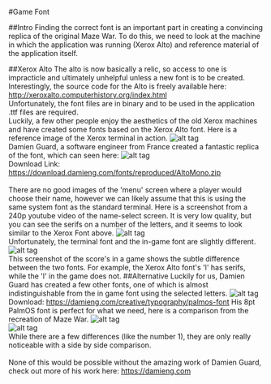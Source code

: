 #Game Font

##Intro
Finding the correct font is an important part in creating a convincing replica of the original Maze War. To do this, we need to look at the machine in which the application was running (Xerox Alto) and reference material of the application itself.

##Xerox Alto
The alto is now basically a relic, so access to one is impracticle and ultimately unhelpful unless a new font is to be created. Interestingly, the source code for the Alto is freely available here: http://xeroxalto.computerhistory.org/index.html <br />
Unfortunately, the font files are in binary and to be used in the application .ttf files are required. <br />
Luckily, a few other people enjoy the aesthetics of the old Xerox machines and have created some fonts based on the Xerox Alto font. Here is a reference image of the Xerox terminal in action.
![alt tag](http://toastytech.com/guis/altoboot3.gif) <br />
Damien Guard, a software engineer from France created a fantastic replica of the font, which can seen here:
![alt tag](https://images-origin.damieng.com/fonts/converted/AltoMono.png) <br />
Download Link: https://download.damieng.com/fonts/reproduced/AltoMono.zip<br /><br />
There are no good images of the 'menu' screen where a player would choose their name, however we can likely assume that this is using the same system font as the standard terminal. Here is a screenshot from a 240p youtube video of the name-select screen. It is very low quality, but you can see the serifs on a number of the letters, and it seems to look similar to the Xerox Font above.
![alt tag](http://i.imgur.com/Vf7TOkb.png) <br />
Unfortunately, the terminal font and the in-game font are slightly different.
![alt tag](http://i.imgur.com/ce1B5So.png) <br />
This screenshot of the score's in a game shows the subtle difference between the two fonts. For example, the Xerox Alto font's 'l' has serifs, while the 'l' in the game does not.
##Alternative
Luckily for us, Damien Guard has created a few other fonts, one of which is almost indistinguishable from the in game font using the selected letters.
![alt tag](https://images-origin.damieng.com/fonts/converted/PalmOS-8-normal-1252.gif) <br />
Download: https://damieng.com/creative/typography/palmos-font
His 8pt PalmOS font is perfect for what we need, here is a comparison from the recreation of Maze War.
![alt tag](http://i.imgur.com/ce1B5So.png) <br />
![alt tag](http://i.imgur.com/YdN6Itm.png) <br />
While there are a few differences (like the number 1), they are only really noticeable with a side by side comparison.<br /><br />
None of this would be possible without the amazing work of Damien Guard, check out more of his work here: https://damieng.com

